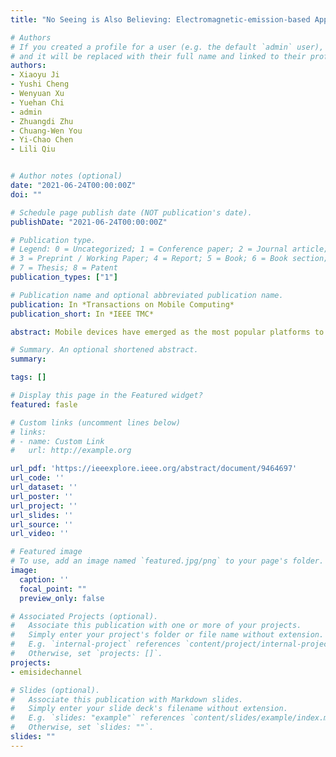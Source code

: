 ```yaml
---
title: "No Seeing is Also Believing: Electromagnetic-emission-based Application Guessing Attacks via Smartphones"

# Authors
# If you created a profile for a user (e.g. the default `admin` user), write the username (folder name) here 
# and it will be replaced with their full name and linked to their profile.
authors:
- Xiaoyu Ji
- Yushi Cheng
- Wenyuan Xu
- Yuehan Chi
- admin
- Zhuangdi Zhu
- Chuang-Wen You
- Yi-Chao Chen
- Lili Qiu


# Author notes (optional)
date: "2021-06-24T00:00:00Z"
doi: ""

# Schedule page publish date (NOT publication's date).
publishDate: "2021-06-24T00:00:00Z"

# Publication type.
# Legend: 0 = Uncategorized; 1 = Conference paper; 2 = Journal article;
# 3 = Preprint / Working Paper; 4 = Report; 5 = Book; 6 = Book section;
# 7 = Thesis; 8 = Patent
publication_types: ["1"]

# Publication name and optional abbreviated publication name.
publication: In *Transactions on Mobile Computing*
publication_short: In *IEEE TMC*

abstract: Mobile devices have emerged as the most popular platforms to access information. However, they have also become a major concern of privacy violation. In this paper, we propose MagAttack, which exploits the electromagnetic side channel of a laptop to guess user activities, i.e., application launching and application operation. The key insight of MagAttack is that applications are discrepant in essence due to the different compositions of instructions, which can be reected on the CPU power consumption, and thus the corresponding EM emissions. MagAttack is challenging since that EM signals are noisy due to the dynamics of applications and the limited sampling rate of the built-in magnetometers in COTS mobile devices. We overcome these challenges and convert noisy coarse-grained EM signals to robust ne-grained features. We implement MagAttack on both an iOS and an Android smartphone without any hardware modication, and evaluate its performance with 13 popular applications, 15 YouTube videos, and 50 top websites in China. The results demonstrate that MagAttack can recognize aforementioned 13 applications with an average accuracy of 99.5%, and gure out the playing operation among 15 videos with an average accuracy of 99.5% and the visiting operation among 50 websites with an average accuracy of 90.4%.

# Summary. An optional shortened abstract.
summary: 

tags: []

# Display this page in the Featured widget?
featured: fasle

# Custom links (uncomment lines below)
# links:
# - name: Custom Link
#   url: http://example.org

url_pdf: 'https://ieeexplore.ieee.org/abstract/document/9464697'
url_code: ''
url_dataset: ''
url_poster: ''
url_project: ''
url_slides: ''
url_source: ''
url_video: ''

# Featured image
# To use, add an image named `featured.jpg/png` to your page's folder. 
image:
  caption: ''
  focal_point: ""
  preview_only: false

# Associated Projects (optional).
#   Associate this publication with one or more of your projects.
#   Simply enter your project's folder or file name without extension.
#   E.g. `internal-project` references `content/project/internal-project/index.md`.
#   Otherwise, set `projects: []`.
projects:
- emisidechannel

# Slides (optional).
#   Associate this publication with Markdown slides.
#   Simply enter your slide deck's filename without extension.
#   E.g. `slides: "example"` references `content/slides/example/index.md`.
#   Otherwise, set `slides: ""`.
slides: ""
---
```


